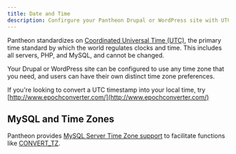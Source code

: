 ```yaml
---
title: Date and Time
description: Confirgure your Pantheon Drupal or WordPress site with UTC time zone information.
---
```

Pantheon standardizes on [Coordinated Universal Time (UTC)](http://en.wikipedia.org/wiki/Coordinated_Universal_Time), the primary time standard by which the world regulates clocks and time. This includes all servers, PHP, and MySQL, and cannot be changed.

Your Drupal or WordPress site can be configured to use any time zone that you need, and users can have their own distinct time zone preferences.

If you're looking to convert a UTC timestamp into your local time, try [http://www.epochconverter.com/](http://www.epochconverter.com/)

## MySQL and Time Zones

Pantheon provides [MySQL Server Time Zone support](http://dev.mysql.com/doc/refman/5.5/en/time-zone-support.html) to facilitate functions like [CONVERT\_TZ](http://dev.mysql.com/doc/refman/5.5/en/date-and-time-functions.html#function_convert-tz).
